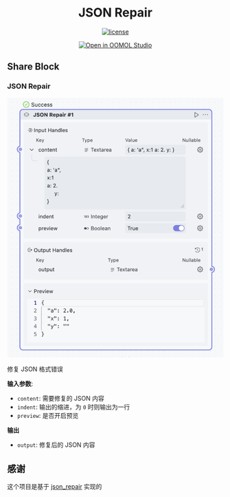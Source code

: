 <div align=center>
  <h1>JSON Repair</h1>
  <p>
    <a href="https://github.com/oomol-flows/json-repair/blob/main/LICENSE" target="_blank"><img src="https://img.shields.io/github/license/oomol-flows/json-repair" alt="license" /></a>
  </p>
  <p><a href="https://hub.oomol.com/package/json-repair?open=true" target="_blank"><img src="https://static.oomol.com/assets/button.svg" alt="Open in OOMOL Studio" /></a></p>
</div>

## Share Block

### JSON Repair

![](./static/1.png)

修复 JSON 格式错误

**输入参数**:

- `content`: 需要修复的 JSON 内容
- `indent`: 输出的缩进，为 `0` 时则输出为一行
- `preview`: 是否开启预览

**输出**

- `output`: 修复后的 JSON 内容

## 感谢

这个项目是基于 [json_repair](https://github.com/mangiucugna/json_repair) 实现的
